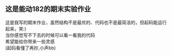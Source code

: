 这是能动182的期末实验作业
-------------------------
这是我写的期末作业，虽然结构不是最优的、代码也不是最简洁的，但起码能运行起来，笑:)<br>
当你感觉写不下去的时候可以看一看我的代码<br>
希望能给你带来一些灵感<br>
(起码看懂了再抄,小声bb)
